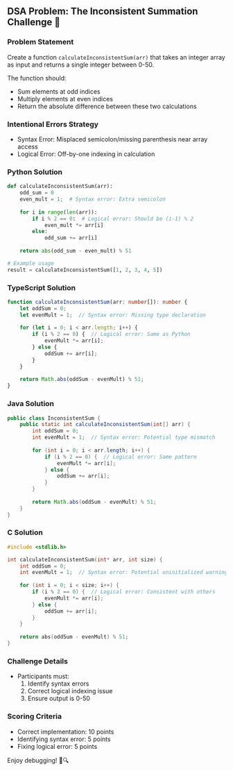 ## DSA Problem: The Inconsistent Summation Challenge 🧩

### Problem Statement
Create a function `calculateInconsistentSum(arr)` that takes an integer array as input and returns a single integer between 0-50.

The function should:
- Sum elements at odd indices
- Multiply elements at even indices
- Return the absolute difference between these two calculations

### Intentional Errors Strategy
- Syntax Error: Misplaced semicolon/missing parenthesis near array access
- Logical Error: Off-by-one indexing in calculation

### Python Solution
```python
def calculateInconsistentSum(arr):
    odd_sum = 0
    even_mult = 1;  # Syntax error: Extra semicolon
    
    for i in range(len(arr)):
        if i % 2 == 0:  # Logical error: Should be (i-1) % 2
            even_mult *= arr[i]
        else:
            odd_sum += arr[i]
    
    return abs(odd_sum - even_mult) % 51

# Example usage
result = calculateInconsistentSum([1, 2, 3, 4, 5])
```

### TypeScript Solution
```typescript
function calculateInconsistentSum(arr: number[]): number {
    let oddSum = 0;
    let evenMult = 1;  // Syntax error: Missing type declaration
    
    for (let i = 0; i < arr.length; i++) {
        if (i % 2 == 0) {  // Logical error: Same as Python
            evenMult *= arr[i];
        } else {
            oddSum += arr[i];
        }
    }
    
    return Math.abs(oddSum - evenMult) % 51;
}
```

### Java Solution
```java
public class InconsistentSum {
    public static int calculateInconsistentSum(int[] arr) {
        int oddSum = 0;
        int evenMult = 1;  // Syntax error: Potential type mismatch
        
        for (int i = 0; i < arr.length; i++) {
            if (i % 2 == 0) {  // Logical error: Same pattern
                evenMult *= arr[i];
            } else {
                oddSum += arr[i];
            }
        }
        
        return Math.abs(oddSum - evenMult) % 51;
    }
}
```

### C Solution
```c
#include <stdlib.h>

int calculateInconsistentSum(int* arr, int size) {
    int oddSum = 0;
    int evenMult = 1;  // Syntax error: Potential uninitialized warning
    
    for (int i = 0; i < size; i++) {
        if (i % 2 == 0) {  // Logical error: Consistent with others
            evenMult *= arr[i];
        } else {
            oddSum += arr[i];
        }
    }
    
    return abs(oddSum - evenMult) % 51;
}
```

### Challenge Details
- Participants must:
  1. Identify syntax errors
  2. Correct logical indexing issue
  3. Ensure output is 0-50

### Scoring Criteria
- Correct implementation: 10 points
- Identifying syntax error: 5 points
- Fixing logical error: 5 points

Enjoy debugging! 🐛🔍